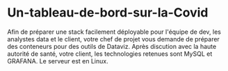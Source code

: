 # Un-tableau-de-bord-sur-la-Covid
Afin de préparer une stack facilement déployable pour l'équipe de dev, les analystes data et le client, votre chef de projet vous demande de préparer des conteneurs pour des outils de Dataviz. Après discution avec la haute autorité de santé, votre client, les technologies retenues sont MySQL et GRAFANA. Le serveur est en Linux.
